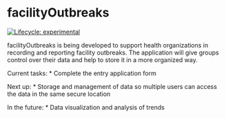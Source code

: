 
<!-- README.md is generated from README.Rmd. Please edit that file -->

# facilityOutbreaks

<!-- badges: start -->

[![Lifecycle:
experimental](https://img.shields.io/badge/lifecycle-experimental-orange.svg)](https://lifecycle.r-lib.org/articles/stages.html#experimental)
<!-- badges: end -->

facilityOutbreaks is being developed to support health organizations in
recording and reporting facility outbreaks. The application will give
groups control over their data and help to store it in a more organized
way.

Current tasks: \* Complete the entry application form

Next up: \* Storage and management of data so multiple users can access
the data in the same secure location

In the future: \* Data visualization and analysis of trends
